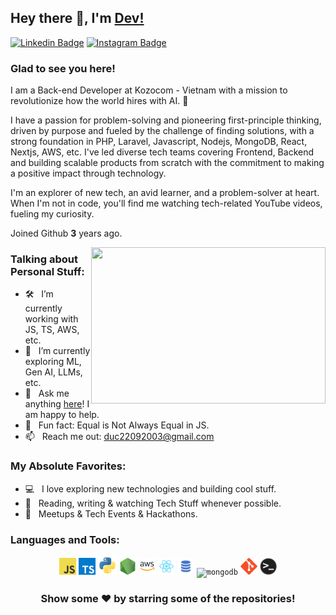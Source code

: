 ## Hey there 👋, I'm [Dev!](https://github.com/MAWOW1000)

[![Linkedin Badge](https://img.shields.io/badge/-LinkedIn-0e76a8?style=flat-square&logo=Linkedin&logoColor=white)](https://www.linkedin.com/in/%C4%91%E1%BB%A9c-ph%E1%BA%A1m-do%C3%A3n-3193a629b/)
[![Instagram Badge](https://img.shields.io/badge/-Instagram-e4405f?style=flat-square&logo=Instagram&logoColor=white)](https://www.instagram.com/dpham_ev/)

### Glad to see you here! 

I am a Back-end Developer at Kozocom - Vietnam with a mission to revolutionize how the world hires with AI. 🚀

I have a passion for problem-solving and pioneering first-principle thinking, driven by purpose and fueled by the challenge of finding solutions, with a strong foundation in PHP, Laravel, Javascript, Nodejs, MongoDB, React, Nextjs, AWS, etc. I've led diverse tech teams covering Frontend, Backend and building scalable products from scratch with the commitment to making a positive impact through technology.

I'm an explorer of new tech, an avid learner, and a problem-solver at heart. When I'm not in code, you'll find me watching tech-related YouTube videos, fueling my curiosity.

Joined Github **3** years ago.

<img align="right" height="250" width="375" alt="" src="https://raw.githubusercontent.com/iampavangandhi/iampavangandhi/master/gifs/coder.gif" />


### Talking about Personal Stuff:

- 🛠 &nbsp; I’m currently working with JS, TS, AWS, etc.
- 🚀 &nbsp; I’m currently exploring ML, Gen AI, LLMs, etc.
- 💬 &nbsp; Ask me anything [here](https://www.linkedin.com/in/%C4%91%E1%BB%A9c-ph%E1%BA%A1m-do%C3%A3n-3193a629b/)! I am happy to help.
- 👾 &nbsp; Fun fact: Equal is Not Always Equal in JS.
- 📫 &nbsp; Reach me out: duc22092003@gmail.com

### My Absolute Favorites:

- 💻 &nbsp; I love exploring new technologies and building cool stuff.
- 📰 &nbsp; Reading, writing & watching Tech Stuff whenever possible.
- 🍕 &nbsp; Meetups & Tech Events & Hackathons.

### Languages and Tools:

<div align="center">
<code><img height="27" src="https://raw.githubusercontent.com/github/explore/80688e429a7d4ef2fca1e82350fe8e3517d3494d/topics/javascript/javascript.png" alt="javascript"></code>
<code><img height="27" src="https://raw.githubusercontent.com/github/explore/80688e429a7d4ef2fca1e82350fe8e3517d3494d/topics/typescript/typescript.png" alt="typescript"></code>
<code><img height="30" src="https://raw.githubusercontent.com/github/explore/80688e429a7d4ef2fca1e82350fe8e3517d3494d/topics/python/python.png" alt="python"></code>
<code><img height="27" src="https://raw.githubusercontent.com/github/explore/80688e429a7d4ef2fca1e82350fe8e3517d3494d/topics/nodejs/nodejs.png" alt="nodejs"></code>
<code><img height="27" src="https://raw.githubusercontent.com/github/explore/80688e429a7d4ef2fca1e82350fe8e3517d3494d/topics/aws/aws.png" alt="aws"></code>
<code><img height="27" src="https://raw.githubusercontent.com/github/explore/80688e429a7d4ef2fca1e82350fe8e3517d3494d/topics/react/react.png" alt="react"></code>
<code><img height="27" src="https://raw.githubusercontent.com/github/explore/80688e429a7d4ef2fca1e82350fe8e3517d3494d/topics/sql/sql.png" alt="sql"></code>
<code><img height="27" src="https://encrypted-tbn0.gstatic.com/images?q=tbn%3AANd9GcSTTzPAw-55ssm1Im594xYZ9eRQu2JylrkYLg&usqp=CAU" alt="mongodb"></code>
<code><img height="27" src="https://raw.githubusercontent.com/devicons/devicon/master/icons/git/git-original.svg" alt="git"></code>
<code><img height="27" src="https://raw.githubusercontent.com/github/explore/80688e429a7d4ef2fca1e82350fe8e3517d3494d/topics/terminal/terminal.png" alt="terminal"></code>
</div>

<div align="center">

### Show some ❤️ by starring some of the repositories!

</div>
